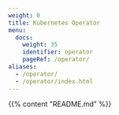 ```yaml
---
weight: 0
title: Kubernetes Operator
menu:
  docs:
    weight: 35
    identifier: operator
    pageRef: /operator/
aliases:
  - /operator/
  - /operator/index.html
---
```

{{% content "README.md" %}}
